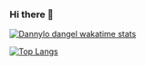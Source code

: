 ### Hi there 👋

<!--
**dannylodangel/dannylodangel** is a ✨ _special_ ✨ repository because its `README.md` (this file) appears on your GitHub profile.

Here are some ideas to get you started:

- 🔭 I’m currently working on ...
- 🌱 I’m currently learning ...
- 👯 I’m looking to collaborate on ...
- 🤔 I’m looking for help with ...
- 💬 Ask me about ...
- 📫 How to reach me: ...
- 😄 Pronouns: ...
- ⚡ Fun fact: ...
-->

[![Dannylo dangel wakatime stats](https://github-readme-stats.vercel.app/api/wakatime?username=eudangeld)](https://github.com/anuraghazra/github-readme-stats)

[![Top Langs](https://github-readme-stats.vercel.app/api/top-langs/?username=eudangeld)](https://github.com/anuraghazra/github-readme-stats)


